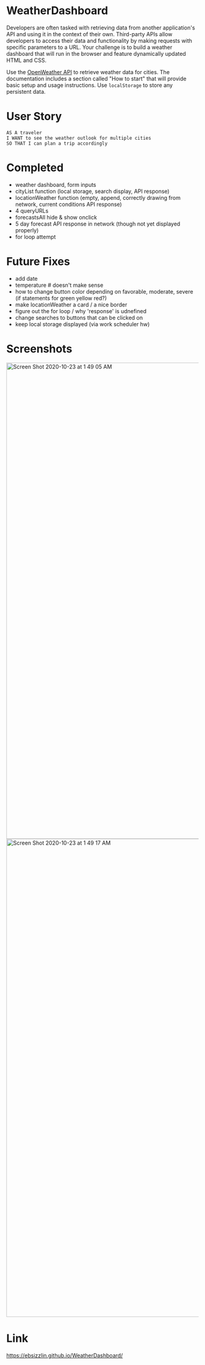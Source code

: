 # WeatherDashboard

Developers are often tasked with retrieving data from another application's API and using it in the context of their own. Third-party APIs allow developers to access their data and functionality by making requests with specific parameters to a URL. Your challenge is to build a weather dashboard that will run in the browser and feature dynamically updated HTML and CSS.

Use the [OpenWeather API](https://openweathermap.org/api) to retrieve weather data for cities. The documentation includes a section called "How to start" that will provide basic setup and usage instructions. Use `localStorage` to store any persistent data.

# User Story

```
AS A traveler
I WANT to see the weather outlook for multiple cities
SO THAT I can plan a trip accordingly
```

# Completed

- weather dashboard, form inputs
- cityList function (local storage, search display, API response)
- locationWeather function (empty, append, correctly drawing from network, current conditions API response)
- 4 queryURLs
- forecastsAll hide & show onclick
- 5 day forecast API response in network (though not yet displayed properly)
- for loop attempt

# Future Fixes

- add date
- temperature # doesn't make sense
- how to change button color depending on favorable, moderate, severe (if statements for green yellow red?)
- make locationWeather a card / a nice border
- figure out the for loop / why 'response' is udnefined
- change searches to buttons that can be clicked on
- keep local storage displayed (via work scheduler hw)

# Screenshots

<img width="1243" alt="Screen Shot 2020-10-23 at 1 49 05 AM" src="https://user-images.githubusercontent.com/70185995/96961139-0edd3d80-14d2-11eb-9083-6c78b5b8ae5d.png">
<img width="1248" alt="Screen Shot 2020-10-23 at 1 49 17 AM" src="https://user-images.githubusercontent.com/70185995/96961148-113f9780-14d2-11eb-83d2-654fd5735192.png">

# Link

https://ebsizzlin.github.io/WeatherDashboard/
